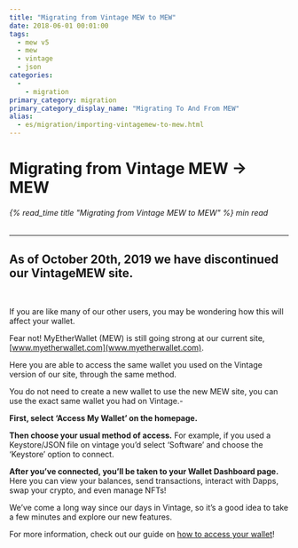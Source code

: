 ```yaml
---
title: "Migrating from Vintage MEW to MEW"
date: 2018-06-01 00:01:00
tags:
  - mew v5
  - mew
  - vintage
  - json
categories:
  - 
    - migration
primary_category: migration
primary_category_display_name: "Migrating To And From MEW"
alias:
  - es/migration/importing-vintagemew-to-mew.html
---
```


# **Migrating from Vintage MEW -> MEW**

###### {% read_time title "Migrating from Vintage MEW to MEW" %} min read

* * *

## **As of October 20th, 2019 we have discontinued our VintageMEW site.**

<br>

If you are like many of our other users, you may be wondering how this will affect your wallet.

Fear not! MyEtherWallet (MEW) is still going strong at our current site, [www.myetherwallet.com](www.myetherwallet.com).

Here you are able to access the same wallet you used on the Vintage version of our site, through the same method.

You do not need to create a new wallet to use the new MEW site, you can use the exact same wallet you had on Vintage.-

**First, select ‘Access My Wallet’ on the homepage.**

**Then choose your usual method of access.** For example, if you used a Keystore/JSON file on vintage you’d select ‘Software’ and choose the ‘Keystore’ option to connect.

**After you’ve connected, you’ll be taken to your Wallet Dashboard page.** Here you can view your balances, send transactions, interact with Dapps, swap your crypto, and even manage NFTs!

We’ve come a long way since our days in Vintage, so it’s a good idea to take a few minutes and explore our new features.

For more information, check out our guide on [how to access your wallet](/@@@@@@/getting-started/how-to-access-your-wallet/)!
